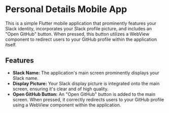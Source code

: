 # Personal Details Mobile App

This is a simple Flutter mobile application that prominently features your Slack identity, incorporates your Slack profile picture, and includes an "Open GitHub" button. When pressed, this button utilizes a WebView component to redirect users to your GitHub profile within the application itself.

## Features

- **Slack Name:** The application's main screen prominently displays your Slack name.
- **Display Picture:** Your Slack display picture is integrated onto the main screen, ensuring it's clear and of high quality.
- **Open GitHub Button:** An "Open GitHub" button is added to the main screen. When pressed, it correctly redirects users to your GitHub profile using a WebView component within the application.
